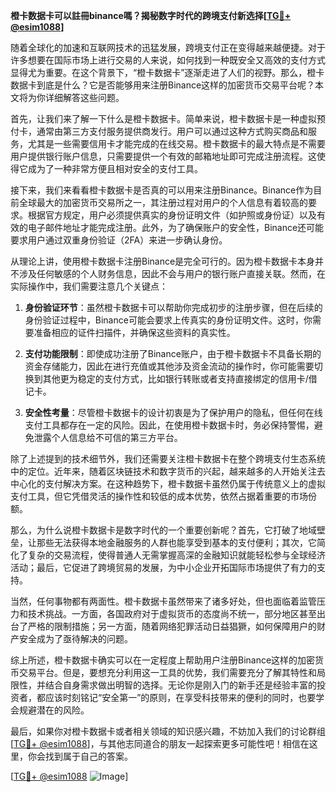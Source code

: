 **橙卡数据卡可以註冊binance嗎？揭秘数字时代的跨境支付新选择[[TG💪+ @esim1088](https://t.me/s/esim1088)]**

随着全球化的加速和互联网技术的迅猛发展，跨境支付正在变得越来越便捷。对于许多想要在国际市场上进行交易的人来说，如何找到一种既安全又高效的支付方式显得尤为重要。在这个背景下，“橙卡数据卡”逐渐走进了人们的视野。那么，橙卡数据卡到底是什么？它是否能够用来注册Binance这样的加密货币交易平台呢？本文将为你详细解答这些问题。

首先，让我们来了解一下什么是橙卡数据卡。简单来说，橙卡数据卡是一种虚拟预付卡，通常由第三方支付服务提供商发行。用户可以通过这种方式购买商品和服务，尤其是一些需要信用卡才能完成的在线交易。橙卡数据卡的最大特点是不需要用户提供银行账户信息，只需要提供一个有效的邮箱地址即可完成注册流程。这使得它成为了一种非常方便且相对安全的支付工具。

接下来，我们来看看橙卡数据卡是否真的可以用来注册Binance。Binance作为目前全球最大的加密货币交易所之一，其注册过程对用户的个人信息有着较高的要求。根据官方规定，用户必须提供真实的身份证明文件（如护照或身份证）以及有效的电子邮件地址才能完成注册。此外，为了确保账户的安全性，Binance还可能要求用户通过双重身份验证（2FA）来进一步确认身份。

从理论上讲，使用橙卡数据卡注册Binance是完全可行的。因为橙卡数据卡本身并不涉及任何敏感的个人财务信息，因此不会与用户的银行账户直接关联。然而，在实际操作中，我们需要注意几个关键点：

1. **身份验证环节**：虽然橙卡数据卡可以帮助你完成初步的注册步骤，但在后续的身份验证过程中，Binance可能会要求上传真实的身份证明文件。这时，你需要准备相应的证件扫描件，并确保这些资料的真实性。
   
2. **支付功能限制**：即使成功注册了Binance账户，由于橙卡数据卡不具备长期的资金存储能力，因此在进行充值或其他涉及资金流动的操作时，你可能需要切换到其他更为稳定的支付方式，比如银行转账或者支持直接绑定的信用卡/借记卡。

3. **安全性考量**：尽管橙卡数据卡的设计初衷是为了保护用户的隐私，但任何在线支付工具都存在一定的风险。因此，在使用橙卡数据卡时，务必保持警惕，避免泄露个人信息给不可信的第三方平台。

除了上述提到的技术细节外，我们还需要关注橙卡数据卡在整个跨境支付生态系统中的定位。近年来，随着区块链技术和数字货币的兴起，越来越多的人开始关注去中心化的支付解决方案。在这种趋势下，橙卡数据卡虽然仍属于传统意义上的虚拟支付工具，但它凭借灵活的操作性和较低的成本优势，依然占据着重要的市场份额。

那么，为什么说橙卡数据卡是数字时代的一个重要创新呢？首先，它打破了地域壁垒，让那些无法获得本地金融服务的人群也能享受到基本的支付便利；其次，它简化了复杂的交易流程，使得普通人无需掌握高深的金融知识就能轻松参与全球经济活动；最后，它促进了跨境贸易的发展，为中小企业开拓国际市场提供了有力的支持。

当然，任何事物都有两面性。橙卡数据卡虽然带来了诸多好处，但也面临着监管压力和技术挑战。一方面，各国政府对于虚拟货币的态度尚不统一，部分地区甚至出台了严格的限制措施；另一方面，随着网络犯罪活动日益猖獗，如何保障用户的财产安全成为了亟待解决的问题。

综上所述，橙卡数据卡确实可以在一定程度上帮助用户注册Binance这样的加密货币交易平台。但是，要想充分利用这一工具的优势，我们需要充分了解其特性和局限性，并结合自身需求做出明智的选择。无论你是刚入门的新手还是经验丰富的投资者，都应该时刻铭记“安全第一”的原则，在享受科技带来的便利的同时，也要学会规避潜在的风险。

最后，如果你对橙卡数据卡或者相关领域的知识感兴趣，不妨加入我们的讨论群组[[TG💪+ @esim1088](https://t.me/s/esim1088)]，与其他志同道合的朋友一起探索更多可能性吧！相信在这里，你会找到属于自己的答案。

[[TG💪+ @esim1088](https://t.me/s/esim1088) ![Image](https://i.postimg.cc/4NQfJmqS/Snipaste-2025-05-13-00-14-12.png)]